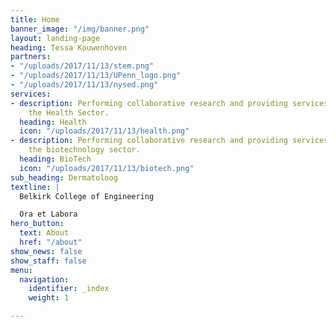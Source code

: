 ```yaml
---
title: Home
banner_image: "/img/banner.png"
layout: landing-page
heading: Tessa Kouwenhoven
partners:
- "/uploads/2017/11/13/stem.png"
- "/uploads/2017/11/13/UPenn_logo.png"
- "/uploads/2017/11/13/nysed.png"
services:
- description: Performing collaborative research and providing services to support
    the Health Sector.
  heading: Health
  icon: "/uploads/2017/11/13/health.png"
- description: Performing collaborative research and providing services to support
    the biotechnology sector.
  heading: BioTech
  icon: "/uploads/2017/11/13/biotech.png"
sub_heading: Dermatoloog
textline: |
  Belkirk College of Engineering

  Ora et Labora
hero_button:
  text: About
  href: "/about"
show_news: false
show_staff: false
menu:
  navigation:
    identifier: _index
    weight: 1

---
```

